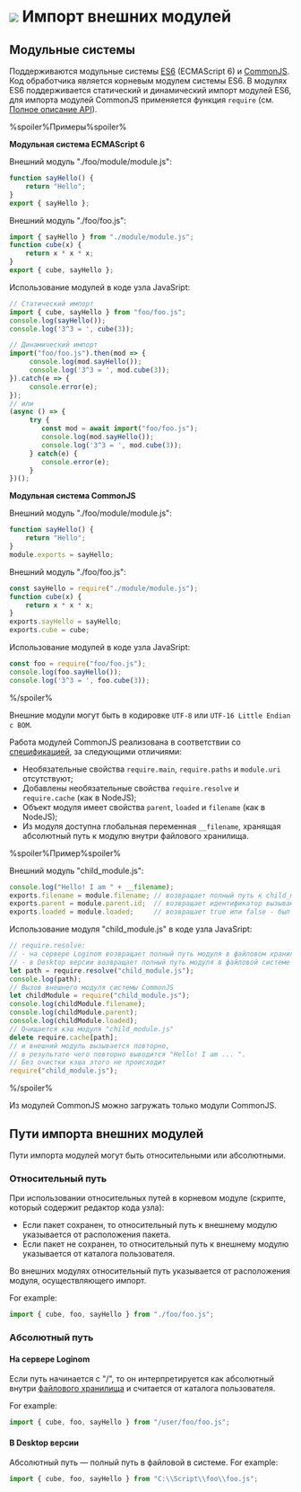 # ![](../../../images/icons/components/javascript_default.svg) Импорт внешних модулей

## Модульные системы

Поддерживаются модульные системы [ES6](https://www.ecma-international.org/ecma-262/6.0/#sec-modules) (ECMAScript 6) и [CommonJS](http://wiki.commonjs.org/wiki/Modules/1.1.1). Код обработчика является корневым модулем системы ES6.
В модулях ES6 поддерживается статический и динамический импорт модулей ES6, для импорта модулей CommonJS применяется функция `require` (см. [Полное описание API](./api-description.md)).

%spoiler%Примеры%spoiler%

**Модульная система ECMAScript 6**

Внешний модуль "./foo/module/module.js":

```javascript
function sayHello() {
    return "Hello";
}
export { sayHello };
```

Внешний модуль "./foo/foo.js":

```javascript
import { sayHello } from "./module/module.js";
function cube(x) {
    return x * x * x;
}
export { cube, sayHello };
```

Использование модулей в коде узла JavaSript:
```javascript
// Статический импорт
import { cube, sayHello } from "foo/foo.js";
console.log(sayHello());
console.log('3^3 = ', cube(3));

// Динамический импорт
import("foo/foo.js").then(mod => {
     console.log(mod.sayHello());
     console.log('3^3 = ', mod.cube(3));
}).catch(e => {
     console.error(e);
});
// или
(async () => {
     try {
        const mod = await import("foo/foo.js");
        console.log(mod.sayHello());
        console.log('3^3 = ', mod.cube(3));
     } catch(e) {
        console.error(e);
     }
})();
```

**Модульная система CommonJS**

Внешний модуль "./foo/module/module.js":

```javascript
function sayHello() {
    return "Hello";
}
module.exports = sayHello;
```

Внешний модуль "./foo/foo.js":

```javascript
const sayHello = require("./module/module.js");
function cube(x) {
    return x * x * x;
}
exports.sayHello = sayHello;
exports.cube = cube;
```

Использование модулей в коде узла JavaSript:

```javascript
const foo = require("foo/foo.js");
console.log(foo.sayHello());
console.log('3^3 = ', foo.cube(3));
```

%/spoiler%

Внешние модули могут быть в кодировке `UTF-8` или `UTF-16 Little Endian с BOM`.

Работа модулей CommonJS реализована в соответствии со [спецификацией](http://wiki.commonjs.org/wiki/Modules/1.1.1), за следующими отличиями:

- Необязательные свойства `require.main`, `require.paths` и `module.uri` отсутствуют;
- Добавлены необязательные свойства `require.resolve` и `require.cache` (как в NodeJS);
- Объект модуля имеет свойства `parent`, `loaded` и `filename` (как в NodeJS);
- Из модуля доступна глобальная переменная `__filename`, хранящая абсолютный путь к модулю внутри файлового хранилища.

%spoiler%Пример%spoiler%

Внешний модуль "child_module.js":

```javascript
console.log("Hello! I am " + __filename);
exports.filename = module.filename; // возвращает полный путь к child_module.js
exports.parent = module.parent.id;  // возвращает идентификатор вызывающего модуля
exports.loaded = module.loaded;     // возвращает true или false - был ли загружен модуль
```
Использование модуля "child_module.js" в коде узла JavaSript:

```javascript
// require.resolve:
// - на сервере Loginom возвращает полный путь модуля в файловом хранилище
// - в Desktop версии возвращает полный путь модуля в файловой системе
let path = require.resolve("child_module.js");
console.log(path);
// Вызов внешнего модуля системы CommonJS
let childModule = require("child_module.js");
console.log(childModule.filename);
console.log(childModule.parent);
console.log(childModule.loaded);
// Очищается кэш модуля "child_module.js"
delete require.cache[path];
// и внешний модуль вызывается повторно,
// в результате чего повторно выводится "Hello! I am ... ".
// Без очистки кэша этого не происходит
require("child_module.js");
```

%/spoiler%

Из модулей CommonJS можно загружать только модули CommonJS.

## Пути импорта внешних модулей

Пути импорта модулей могут быть относительными или абсолютными.

### Относительный путь

При использовании относительных путей в корневом модуле (скрипте, который содержит редактор кода узла):

- Если пакет сохранен, то относительный путь к внешнему модулю указывается от расположения пакета.
- Если пакет не сохранен, то относительный путь к внешнему модулю указывается от каталога пользователя.

Во внешних модулях относительный путь указывается от расположения модуля, осуществляющего импорт.

For example:

```javascript
import { cube, foo, sayHello } from "./foo/foo.js";
```

### Абсолютный путь

#### На сервере Loginom

Если путь начинается с "/", то он интерпретируется как абсолютный внутри [файлового хранилища](../../../location_user_files.md) и считается от каталога пользователя.

For example:

```javascript
import { cube, foo, sayHello } from "/user/foo/foo.js";
```

#### В Desktop версии

Абсолютный путь — полный путь в файловой в системе. For example:

```javascript
import { cube, foo, sayHello } from "C:\\Script\\foo\\foo.js";
```

